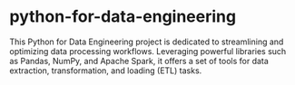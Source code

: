 # python-for-data-engineering
This Python for Data Engineering project is dedicated to streamlining and optimizing data processing workflows. Leveraging powerful libraries such as Pandas, NumPy, and Apache Spark, it offers a set of tools for data extraction, transformation, and loading (ETL) tasks. 
